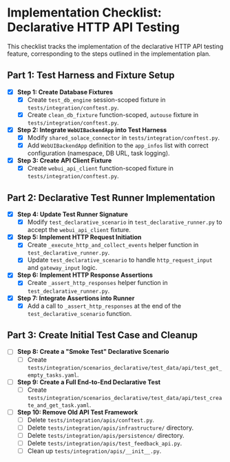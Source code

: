 # Implementation Checklist: Declarative HTTP API Testing

This checklist tracks the implementation of the declarative HTTP API testing feature, corresponding to the steps outlined in the implementation plan.

## Part 1: Test Harness and Fixture Setup

- [x] **Step 1: Create Database Fixtures**
  - [x] Create `test_db_engine` session-scoped fixture in `tests/integration/conftest.py`.
  - [x] Create `clean_db_fixture` function-scoped, `autouse` fixture in `tests/integration/conftest.py`.

- [x] **Step 2: Integrate `WebUIBackendApp` into Test Harness**
  - [x] Modify `shared_solace_connector` in `tests/integration/conftest.py`.
  - [x] Add `WebUIBackendApp` definition to the `app_infos` list with correct configuration (namespace, DB URL, task logging).

- [x] **Step 3: Create API Client Fixture**
  - [x] Create `webui_api_client` function-scoped fixture in `tests/integration/conftest.py`.

## Part 2: Declarative Test Runner Implementation

- [x] **Step 4: Update Test Runner Signature**
  - [x] Modify `test_declarative_scenario` in `test_declarative_runner.py` to accept the `webui_api_client` fixture.

- [x] **Step 5: Implement HTTP Request Initiation**
  - [x] Create `_execute_http_and_collect_events` helper function in `test_declarative_runner.py`.
  - [x] Update `test_declarative_scenario` to handle `http_request_input` and `gateway_input` logic.

- [x] **Step 6: Implement HTTP Response Assertions**
  - [x] Create `_assert_http_responses` helper function in `test_declarative_runner.py`.

- [x] **Step 7: Integrate Assertions into Runner**
  - [x] Add a call to `_assert_http_responses` at the end of the `test_declarative_scenario` function.

## Part 3: Create Initial Test Case and Cleanup

- [ ] **Step 8: Create a "Smoke Test" Declarative Scenario**
  - [ ] Create `tests/integration/scenarios_declarative/test_data/api/test_get_empty_tasks.yaml`.

- [ ] **Step 9: Create a Full End-to-End Declarative Test**
  - [ ] Create `tests/integration/scenarios_declarative/test_data/api/test_create_and_get_task.yaml`.

- [ ] **Step 10: Remove Old API Test Framework**
  - [ ] Delete `tests/integration/apis/conftest.py`.
  - [ ] Delete `tests/integration/apis/infrastructure/` directory.
  - [ ] Delete `tests/integration/apis/persistence/` directory.
  - [ ] Delete `tests/integration/apis/test_feedback_api.py`.
  - [ ] Clean up `tests/integration/apis/__init__.py`.
